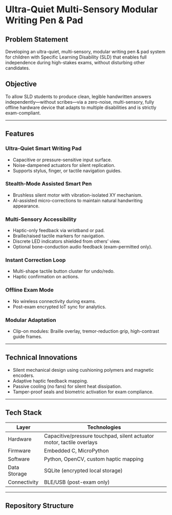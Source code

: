 # Ultra-Quiet Multi-Sensory Modular Writing Pen & Pad

## Problem Statement
Developing an ultra-quiet, multi-sensory, modular writing pen & pad system for children with Specific Learning Disability (SLD) that enables full independence during high-stakes exams, without disturbing other candidates.

## Objective
To allow SLD students to produce clean, legible handwritten answers independently—without scribes—via a zero-noise, multi-sensory, fully offline hardware device that adapts to multiple disabilities and is strictly exam-compliant.

---

## Features

### Ultra-Quiet Smart Writing Pad
- Capacitive or pressure-sensitive input surface.
- Noise-dampened actuators for silent replication.
- Supports stylus, finger, or tactile navigation guides.

### Stealth-Mode Assisted Smart Pen
- Brushless silent motor with vibration-isolated XY mechanism.
- AI-assisted micro-corrections to maintain natural handwriting appearance.

### Multi-Sensory Accessibility
- Haptic-only feedback via wristband or pad.
- Braille/raised tactile markers for navigation.
- Discrete LED indicators shielded from others’ view.
- Optional bone-conduction audio feedback (exam-permitted only).

### Instant Correction Loop
- Multi-shape tactile button cluster for undo/redo.
- Haptic confirmation on actions.

### Offline Exam Mode
- No wireless connectivity during exams.
- Post-exam encrypted IoT sync for analytics.

### Modular Adaptation
- Clip-on modules: Braille overlay, tremor-reduction grip, high-contrast guide frames.

---

## Technical Innovations
- Silent mechanical design using cushioning polymers and magnetic encoders.
- Adaptive haptic feedback mapping.
- Passive cooling (no fans) for silent heat dissipation.
- Tamper-proof seals and biometric activation for exam compliance.

---

## Tech Stack

| Layer         | Technologies |
|---------------|--------------|
| Hardware      | Capacitive/pressure touchpad, silent actuator motor, tactile overlays |
| Firmware      | Embedded C, MicroPython |
| Software      | Python, OpenCV, custom haptic mapping |
| Data Storage  | SQLite (encrypted local storage) |
| Connectivity  | BLE/USB (post-exam only) |

---

## Repository Structure
